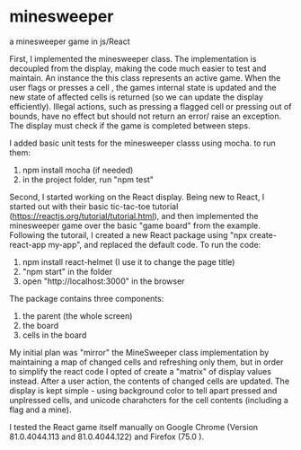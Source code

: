 # minesweeper
a minesweeper game in js/React

First, I implemented the minesweeper class. The implementation is decoupled from the display, making the code much easier to test and maintain.
An instance the this class represents an active game.
When the user flags or presses a cell , the games internal state is updated and the new state of affected cells is returned (so we can update the display efficiently).
Illegal actions, such as pressing a flagged cell or pressing out of bounds, have no effect but should not return an error/ raise an exception.
The display must check if the game is completed between steps.

I added basic unit tests for the minesweeper classs using mocha.
to run them:
1. npm install mocha (if needed)
2. in the project folder, run "npm test"

Second, I started working on the React display.
Being new to React, I started out with their basic tic-tac-toe tutorial (https://reactjs.org/tutorial/tutorial.html), and then implemented the minesweeper game over the basic "game board" from the example.
Following the tutorail, I created a new React package using "npx create-react-app my-app", and replaced the default code.
To run the code:
1. npm install react-helmet (I use it to change the page title)
2. "npm start" in the folder
3. open "http://localhost:3000" in the browser

The package contains three components:
1. the parent (the whole screen)
2. the board
3. cells in the board

My initial plan was "mirror" the MineSweeper class implementation by maintaining a map of changed cells and refreshing  only them, but in order to simplify the react code I opted of create a "matrix" of display values instead. After a user action, the contents of changed cells are updated.
The display is kept simple - using background color to tell apart pressed and unplressed cells, and unicode charahcters for the cell contents (including a flag and a mine).


I tested the React game itself manually on Google Chrome (Version 81.0.4044.113 and 81.0.4044.122) and Firefox (75.0 ).
